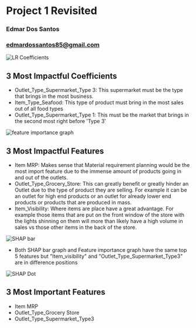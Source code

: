# Project 1 Revisited
### Edmar Dos Santos
### edmardossantos85@gmail.com
 
![LR Coefficients](https://github.com/BrazilianKing/Project-1-Revisited/assets/123523010/36532f61-8d89-4f9a-b0f2-b6d9db0be598)

## 3 Most Impactful Coefficients
- Outlet_Type_Supermarket_Type 3: This supermarket must be the type that brings in the most business. 
- Item_Type_Seafood: This type of product must bring in the most sales out of all food types
- Outlet_Type_Supermarket_Type 1: This must be the market that brings in the second most right before 'Type 3'
 
![feature importance graph](https://github.com/BrazilianKing/Project-1-Revisited/assets/123523010/0886b402-de5e-4a03-b4a7-15e7868b12dc)

## 3 Most Impactful Features
- Item MRP: Makes sense that Material requirement planning would be the most import feature due to the immense amount of products going in and out of the outlets. 
- Outlet_Type_Grocery_Store: This can greatly benefit or greatly hinder an Outlet due to the type of product they are selling. For example it can be an outlet for high end products or an outlet for already lower end products or products that are produced in mass.
- Item_Visibility: Where items are place have a great advantage. For example those items that are put on the front window of the store with the lights shinning on them will more than likely have a high volume in sales vs those other items in the back of the store.

![SHAP bar](https://github.com/BrazilianKing/Project-1-Revisited/assets/123523010/11a841a2-f9eb-401d-9500-a105008e196b)

- Both SHAP bar graph and Feature importance graph have the same top 5 features but "Item_visibility" and "Outlet_Type_Supermarket_Type3" are in difference positions

![SHAP Dot](https://github.com/BrazilianKing/Project-1-Revisited/assets/123523010/650305c7-1444-49d7-af3e-793bfa3fd1fb)

## 3 Most Important Features
- Item MRP
- Outlet_Type_Grocery Store
- Outlet_Type_Supermarket_Type3
